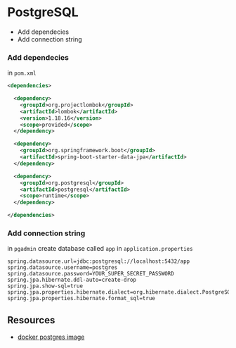 # PostgreSQL
* Add dependecies
* Add connection string

### Add dependecies
in `pom.xml`
```xml
<dependencies>

  <dependency>
    <groupId>org.projectlombok</groupId>
    <artifactId>lombok</artifactId>
    <version>1.18.16</version>
    <scope>provided</scope>
  </dependency>

  <dependency>
    <groupId>org.springframework.boot</groupId>
    <artifactId>spring-boot-starter-data-jpa</artifactId>
  </dependency>

  <dependency>
    <groupId>org.postgresql</groupId>
    <artifactId>postgresql</artifactId>
    <scope>runtime</scope>
  </dependency>

</dependencies>
```
### Add connection string
in `pgadmin`
create database called `app`
in `application.properties`
```properties
spring.datasource.url=jdbc:postgresql://localhost:5432/app
spring.datasource.username=postgres
spring.datasource.password=YOUR_SUPER_SECRET_PASSWORD
spring.jpa.hibernate.ddl-auto=create-drop
spring.jpa.show-sql=true
spring.jpa.properties.hibernate.dialect=org.hibernate.dialect.PostgreSQLDialect
spring.jpa.properties.hibernate.format_sql=true
```

## Resources
* [docker postgres image](https://hub.docker.com/_/postgres)
